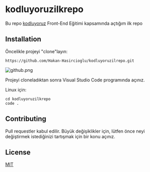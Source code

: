 # kodluyoruzilkrepo

Bu repo [kodluyoruz](https://kodluyoruz.org/tr/kodluyoruz/) Front-End Eğitimi kapsamında açtığım ilk repo

## Installation

Öncelikle projeyi "clone"layın:
```
https://github.com/Hakan-Hasircioglu/kodluyoruzilrepo.git
```

![github.png](figures/Adsız.png)

Projeyi cloneladıktan sonra Visual Studio Code programında açınız.

Linux için:
```
cd kodluyoruzilkrepo
code .
```

## Contributing
Pull requestler kabul edilir. Büyük değişiklikler için, lütfen önce neyi değiştirmek istediğinizi tartışmak için bir konu açınız.

## License
[MIT](https://choosealicense.com/licenses/mit/)